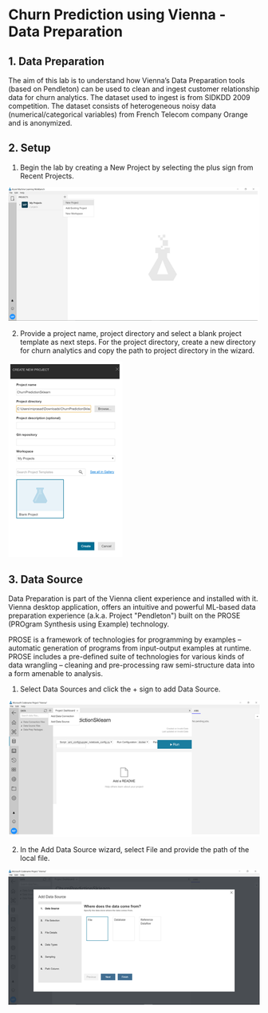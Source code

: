 # Churn Prediction using Vienna - Data Preparation

## 1. Data Preparation

The aim of this lab is to understand how Vienna’s Data Preparation tools (based on Pendleton) can be used to clean and ingest customer relationship data for churn analytics. 
The dataset used to ingest is from SIDKDD 2009 competition. The dataset consists of heterogeneous noisy data (numerical/categorical variables) from French Telecom company Orange and is anonymized.

## 2. Setup

1.	Begin the lab by creating a New Project by selecting the plus sign from Recent Projects.

![New Project](https://github.com/SRIVIDYAMEDURI/Deep-Learning/blob/master/images/New%20Project.png)

2.	Provide a project name, project directory and select a blank project template as next steps. For the project directory, create a new directory for churn analytics and copy the path to project directory in the wizard.

![Project Name](https://github.com/SRIVIDYAMEDURI/Deep-Learning/blob/master/images/Project%20Name.png)

## 3. Data Source

Data Preparation is part of the Vienna client experience and installed with it. Vienna desktop application, offers an intuitive and powerful ML-based data preparation experience (a.k.a. Project "Pendleton") built on the PROSE (PROgram Synthesis using Example) technology.

PROSE is a framework of technologies for programming by examples – automatic generation of programs from input-output examples at runtime. PROSE includes a pre-defined suite of technologies for various kinds of data wrangling – cleaning and pre-processing raw semi-structure data into a form amenable to analysis.

1.	Select Data Sources and click the + sign to add Data Source.

![Add Data Source](https://github.com/SRIVIDYAMEDURI/Deep-Learning/blob/master/images/Add%20Data%20Source.png)

2.	In the Add Data Source wizard, select File and provide the path of the local file.

![Local File](https://github.com/SRIVIDYAMEDURI/Deep-Learning/blob/master/images/Local%20File.png)
